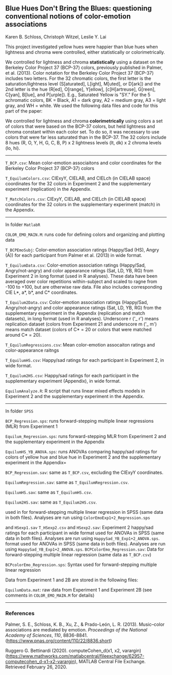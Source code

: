 ## Blue Hues Don't Bring the Blues: questioning conventional notions of color-emotion associations
Karen B. Schloss, Christoph Witzel, Leslie Y. Lai

This project investigated yellow hues were happier than blue hues when lightness and chroma were controlled, either statistically or colorimetrically. 

We controlled for lightness and chroma **statistically** using a dataset on the Berkeley Color Project 37 (BCP-37) colors, previously published in Palmer, et al. (2013). Color notation for the Berkeley Color Project 37 (BCP-37) includes two letters. For the 32 chromatic colors, the first letter is the saturation/lightness level (S[aturated], L[ight], M[uted], or D[ark]) and the 2nd letter is the hue (R[ed], O[range], Y[ellow], [c]H[artreuse], G[reen], C[yan], B[lue], and P[urple]). E.g., Saturated Yellow is "SY." For the 5 achromatic colors, BK = Black, A1 = dark gray, A2 = medium gray, A3 = light gray, and WH = white. We used the following data files and code for this part of the paper:
 
We controlled for lightness and chroma **colorimetrically** using colors a set of colors that were based on the BCP-37 colors, but held lightness and chroma constant within each color set. To do so, it was necessary to use colors that were far less saturated than in the BCP-37. The 32 colors include 8 hues (R, O, Y, H, G, C, B, P) x 2 lightness levels (lt, dk) x 2 chroma levels (lo, hi). 

 ---

`T_BCP.csv`: Mean color-emotion associaitons and color coordinates for the Berkeley Color Project 37 (BCP-37) colors

`T_EquilumColors.csv`: CIExyY, CIELAB, and CIELch (in CIELAB space) coordinates for the 32 colors in Experiment 2 and the supplementary experiment (replication) in the Appendix. 

`T_MatchColors.csv`: CIExyY, CIELAB, and CIELch (in CIELAB space) coordinates for the 32 colors in the supplementary experiment (match) in the Appendix. 

 
 ---
 In folder `MatlabR`
 
`COLOR_EMO_MAIN.M`: runs code for defining colors and organizing and plotting data

`T_BCPEmoSubj`: Color-emotion association ratings (Happy/Sad (HS), Angry (A)) for each participant from Palmer et al. (2013) in wide format.

`T_EquilumData.csv`: Color-emotion association ratings (Happy/Sad, Angry/not-angry) and color appearance ratings (Sat, LD, YB, RG) from Experiment 2 in long format (used in R analyses). These data have been averaged over color repetitions within-subject and scaled to ragne from -100 to +100, but are otherwise raw data. File also includes corresponding CIE L*, a*, b*, and C* coordinates. 

`T_Equilum2Data.csv`: Color-emotion association ratings (Happy/Sad, Angry/not-angry) and color appearance ratings (Sat, LD, YB, RG) from the supplementary experiment in the Appendix (replication and match datasets), in long format (used in R analyses). Underscore r ('_ r') means replication dataset (colors from Experiment 21 and underscore m ('_ m') means match dataset (colors of C* = 20 or colors that were matched around C* = 20). 

`T_EquilumRegressions.csv`: Mean color-emotion assocaiton ratings and color-appearance raitngs 

`T_EquilumHS.csv`: Happy/sad ratings for each participant in Experiment 2, in wide format.

`T_Equilum2HS.csv`: Happy/sad ratings for each participant in the supplementary experiment (Appendix), in wide format.

`EquilumAnalyze.R`: R script that runs linear mixed effects models in Experiment 2 and the supplementary experiment in the Appendix. 

--- 
 In folder `SPSS`
 
`BCP_Regression.sps`: runs forward-stepping multiple linear regressions (MLR) from Experiment 1
 
`Equilum_Regression.sps`: runs forward-stepping MLR from Experiment 2 and the supplementary experiment in the Appendix
 
`EquilumHS_YB_ANOVA.sps`: runs ANOVAs comparing happy/sad ratings for colors of yellow hue and blue hue in Experiment 2 and the supplementary experiment in the Appendix=

`BCP_Regression.sav`: same as `T_BCP.csv`, excluding the CIExyY coordinates.
 
`EquilumRegression.sav`: same as `T_EquilumRegression.csv`.
  
`EquilumHS.sav`: same as `T_EquilumHS.csv`.
  
`Equilum2HS.sav`: same as `T_Equilum2HS.csv`.
   
 used in for forward-stepping multiple linear regression in SPSS (same data in both files). Analyses are run using `ColorEmoExp1+2_Regression.sps`
 
 and `HSexp1.sav`
 `T_HSexp2.csv` and `HSexp2.sav`: Experiment 2 happy/sad ratings for each participant in wide format used for ANOVAs in SPSS (same data in both files). Analyses are run using `HappySad_YB_Exp1+2_ANOVA.sps`.
  format used for ANOVAs in SPSS (same data in both files). Analyses are run using `HappySad_YB_Exp1+2_ANOVA.sps`. 
`BCPColorEmo_Regression.sav`: Data for forward-stepping multiple linear regression (same data as `T_BCP.csv`)

`BCPcolorEmo_Regression.sps`: Syntax used for forward-stepping multiple linear regression 


Data from Experiment 1 and 2B are stored in the following files:

`EquilumData.mat`: raw data from Experiment 1 and Experiment 2B (see comments in `COLOR_EMO_MAIN.M` for details)


---

### References
Palmer, S. E., Schloss, K. B., Xu, Z., & Prado-León, L. R. (2013). Music–color associations are mediated by emotion. _Proceedings of the National Academy of Sciences_, _110_, 8836-8841. (https://www.pnas.org/content/110/22/8836.short)

Ruggero G. Bettinardi (2020). computeCohen_d(x1, x2, varargin) (https://www.mathworks.com/matlabcentral/fileexchange/62957-computecohen_d-x1-x2-varargin), MATLAB Central File Exchange. Retrieved February 26, 2020.

